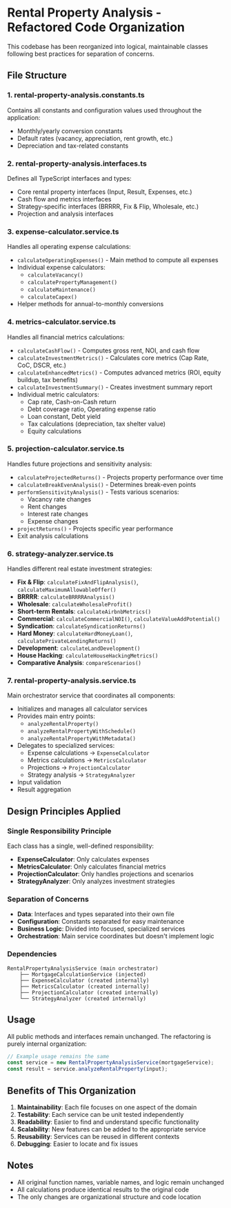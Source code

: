 # Rental Property Analysis - Refactored Code Organization

This codebase has been reorganized into logical, maintainable classes following best practices for separation of concerns.

## File Structure

### 1. **rental-property-analysis.constants.ts**
Contains all constants and configuration values used throughout the application:
- Monthly/yearly conversion constants
- Default rates (vacancy, appreciation, rent growth, etc.)
- Depreciation and tax-related constants

### 2. **rental-property-analysis.interfaces.ts**
Defines all TypeScript interfaces and types:
- Core rental property interfaces (Input, Result, Expenses, etc.)
- Cash flow and metrics interfaces
- Strategy-specific interfaces (BRRRR, Fix & Flip, Wholesale, etc.)
- Projection and analysis interfaces

### 3. **expense-calculator.service.ts**
Handles all operating expense calculations:
- `calculateOperatingExpenses()` - Main method to compute all expenses
- Individual expense calculators:
  - `calculateVacancy()`
  - `calculatePropertyManagement()`
  - `calculateMaintenance()`
  - `calculateCapex()`
- Helper methods for annual-to-monthly conversions

### 4. **metrics-calculator.service.ts**
Handles all financial metrics calculations:
- `calculateCashFlow()` - Computes gross rent, NOI, and cash flow
- `calculateInvestmentMetrics()` - Calculates core metrics (Cap Rate, CoC, DSCR, etc.)
- `calculateEnhancedMetrics()` - Computes advanced metrics (ROI, equity buildup, tax benefits)
- `calculateInvestmentSummary()` - Creates investment summary report
- Individual metric calculators:
  - Cap rate, Cash-on-Cash return
  - Debt coverage ratio, Operating expense ratio
  - Loan constant, Debt yield
  - Tax calculations (depreciation, tax shelter value)
  - Equity calculations

### 5. **projection-calculator.service.ts**
Handles future projections and sensitivity analysis:
- `calculateProjectedReturns()` - Projects property performance over time
- `calculateBreakEvenAnalysis()` - Determines break-even points
- `performSensitivityAnalysis()` - Tests various scenarios:
  - Vacancy rate changes
  - Rent changes
  - Interest rate changes
  - Expense changes
- `projectReturns()` - Projects specific year performance
- Exit analysis calculations

### 6. **strategy-analyzer.service.ts**
Handles different real estate investment strategies:
- **Fix & Flip**: `calculateFixAndFlipAnalysis()`, `calculateMaximumAllowableOffer()`
- **BRRRR**: `calculateBRRRRAnalysis()`
- **Wholesale**: `calculateWholesaleProfit()`
- **Short-term Rentals**: `calculateAirbnbMetrics()`
- **Commercial**: `calculateCommercialNOI()`, `calculateValueAddPotential()`
- **Syndication**: `calculateSyndicationReturns()`
- **Hard Money**: `calculateHardMoneyLoan()`, `calculatePrivateLendingReturns()`
- **Development**: `calculateLandDevelopment()`
- **House Hacking**: `calculateHouseHackingMetrics()`
- **Comparative Analysis**: `compareScenarios()`

### 7. **rental-property-analysis.service.ts**
Main orchestrator service that coordinates all components:
- Initializes and manages all calculator services
- Provides main entry points:
  - `analyzeRentalProperty()`
  - `analyzeRentalPropertyWithSchedule()`
  - `analyzeRentalPropertyWithMetadata()`
- Delegates to specialized services:
  - Expense calculations → `ExpenseCalculator`
  - Metrics calculations → `MetricsCalculator`
  - Projections → `ProjectionCalculator`
  - Strategy analysis → `StrategyAnalyzer`
- Input validation
- Result aggregation

## Design Principles Applied

### Single Responsibility Principle
Each class has a single, well-defined responsibility:
- **ExpenseCalculator**: Only calculates expenses
- **MetricsCalculator**: Only calculates financial metrics
- **ProjectionCalculator**: Only handles projections and scenarios
- **StrategyAnalyzer**: Only analyzes investment strategies

### Separation of Concerns
- **Data**: Interfaces and types separated into their own file
- **Configuration**: Constants separated for easy maintenance
- **Business Logic**: Divided into focused, specialized services
- **Orchestration**: Main service coordinates but doesn't implement logic

### Dependencies
```
RentalPropertyAnalysisService (main orchestrator)
    ├── MortgageCalculationService (injected)
    ├── ExpenseCalculator (created internally)
    ├── MetricsCalculator (created internally)
    ├── ProjectionCalculator (created internally)
    └── StrategyAnalyzer (created internally)
```

## Usage

All public methods and interfaces remain unchanged. The refactoring is purely internal organization:

```typescript
// Example usage remains the same
const service = new RentalPropertyAnalysisService(mortgageService);
const result = service.analyzeRentalProperty(input);
```

## Benefits of This Organization

1. **Maintainability**: Each file focuses on one aspect of the domain
2. **Testability**: Each service can be unit tested independently
3. **Readability**: Easier to find and understand specific functionality
4. **Scalability**: New features can be added to the appropriate service
5. **Reusability**: Services can be reused in different contexts
6. **Debugging**: Easier to locate and fix issues

## Notes

- All original function names, variable names, and logic remain unchanged
- All calculations produce identical results to the original code
- The only changes are organizational structure and code location
